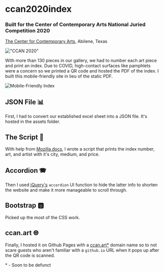 # ccan2020index

### Built for the Center of Contemporary Arts National Juried Competition 2020

[The Center for Contemporary Arts](https://center-arts.com), Abilene, Texas

!["CCAN 2020"](assets/ccan_2020.jpg)



With more than 130 pieces in our gallery, we had to number each art piece and print an index. Due to COVID, high-contact surfaces like pamphlets were a concern so we printed a QR code and hosted the PDF of the index. I built this mobile-friendly site in lieu of the static PDF.

![Mobile-Friendly Index](assets/ccan_2020.gif)

## JSON File 📊
First, I had to convert our established excel sheet into a JSON file. It's hosted in the assets folder.

## The Script 📄
With help from [Mozilla docs](https://developer.mozilla.org/en-US/docs/Learn/JavaScript/Objects/JSON), I wrote a script that prints the index number, art, and artist with it's city, medium, and price.

## Accordion 🪗
Then I used [jQuery's](https://jqueryui.com/accordion/)  `accordion` UI function to hide the latter info to shorten the website and make it more manageable to scroll through.

## Bootstrap 🅱️
Picked up the most of the CSS work.

## ccan.art 🌐
Finally, I hosted it on Github Pages with a [ccan.art*](ccan.art) domain name so to not scare guests who aren't familiar with a `github.io` URL when it pops up after the QR code is scanned.

\* - Soon to be defunct



##
